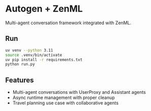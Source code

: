 # Autogen + ZenML

Multi-agent conversation framework integrated with ZenML.

## Run
```bash
uv venv --python 3.11
source .venv/bin/activate
uv pip install -r requirements.txt
python run.py
```

## Features
- Multi-agent conversations with UserProxy and Assistant agents
- Async runtime management with proper cleanup
- Travel planning use case with collaborative agents